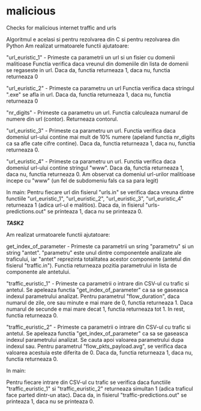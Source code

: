 # malicious
Checks for malicious internet traffic and urls

Algoritmul e acelasi si pentru rezolvarea din C si pentru rezolvarea din Python
Am realizat urmatoarele functii ajutatoare:

"url_euristic_1" - Primeste ca parametrii un url si un fisier cu domenii malitioase
Functia verifica daca vreunul din domeniile din lista de domenii se regaseste in url. 
Daca da, functia returneaza 1, daca nu, functia returneaza 0

"url_euristic_2" - Primeste ca parametru un url
Functia verifica daca stringul ".exe" se afla in url. Daca da, functia returneaza 1, 
daca nu, functia returneaza 0

"nr_digits" - Primeste ca parametru un url.
Functia calculeaza numarul de numere din url (contor). Returneaza contorul.

"url_euristic_3" - Primeste ca parametru un url.
Functia verifica daca domeniul url-ului contine mai mult de 10% numere (apeland
functia nr_digits ca sa afle cate cifre contine). Daca da, functia
returneaza 1, daca nu, functia returneaza 0.

"url_euristic_4" - Primeste ca parametru un url.
Functia verifica daca domeniul url-ului contine stringul "www". Daca da, functia returneaza
1, daca nu, functia returneaza 0. Am observat ca domeniul url-urilor malitioase incepe cu "www"
(un fel de subdomeniu fals ca sa para legit)

In main:
Pentru fiecare url din fisierul "urls.in" se verifica daca vreuna dintre functiile "url_euristic_1", 
"url_euristic_2", "url_euristic_3", "url_euristic_4" returneaza 1 (adica url-ul e malitios). Daca
da, in fisierul "urls-predictions.out" se printeaza 1, daca nu se printeaza 0.

***********************TASK2***********************

Am realizat urmatoarele functii ajutatoare:

get_index_of_parameter - Primeste ca parametrii un sring "parametru" si un string "antet".
"parametru" este unul dintre componentele analizate ale traficului, iar "antet" reprezinta
totalitatea acestor componente (antetul din fisierul "traffic.in"). Functia returneaza
pozitia parametrului in lista de componente ale antetului.

"traffic_euristic_1" - Primeste ca parametrii o intrare din CSV-ul cu trafic si antetul.
Se apeleaza functia "get_index_of_parameter" ca sa se gaseasca indexul parametrului analizat.
Pentru parametrul "flow_duration", daca numarul de zile, ore sau minute e mai mare de 0,
functia returneaza 1. Daca numarul de secunde e mai mare decat 1, functia returneaza tot 1. 
In rest, functia returneaza 0.

"traffic_euristic_2" - Primeste ca parametrii o intrare din CSV-ul cu trafic si antetul.
Se apeleaza functia "get_index_of_parameter" ca sa se gaseasca indexul parametrului analizat.
Se cauta apoi valoarea parametrului dupa indexul sau.
Pentru parametrul "flow_pkts_payload.avg", se verifica daca valoarea acestuia este diferita de 0.
Daca da, functia returneaza 1, daca nu, functia returneaza 0.

In main:

Pentru fiecare intrare din CSV-ul cu trafic se verifica daca functiile "traffic_euristic_1" si 
"traffic_euristic_2" returneaza simultan 1 (adica traficul face parted dintr-un atac). Daca
da, in fisierul "traffic-predictions.out" se printeaza 1, daca nu se printeaza 0.

